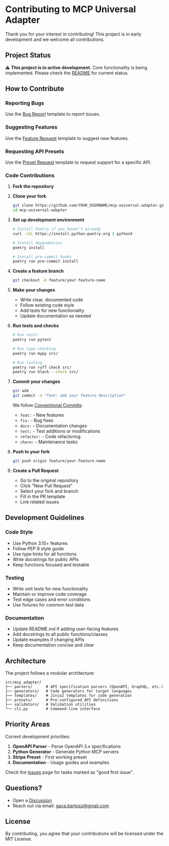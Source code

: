 # Contributing to MCP Universal Adapter

Thank you for your interest in contributing! This project is in early development and we welcome all contributions.

## Project Status

⚠️ **This project is in active development.** Core functionality is being implemented. Please check the [README](README.md) for current status.

## How to Contribute

### Reporting Bugs

Use the [Bug Report](.github/ISSUE_TEMPLATE/bug_report.md) template to report issues.

### Suggesting Features

Use the [Feature Request](.github/ISSUE_TEMPLATE/feature_request.md) template to suggest new features.

### Requesting API Presets

Use the [Preset Request](.github/ISSUE_TEMPLATE/preset_request.md) template to request support for a specific API.

### Code Contributions

1. **Fork the repository**

2. **Clone your fork**
   ```bash
   git clone https://github.com/YOUR_USERNAME/mcp-universal-adapter.git
   cd mcp-universal-adapter
   ```

3. **Set up development environment**
   ```bash
   # Install Poetry if you haven't already
   curl -sSL https://install.python-poetry.org | python3 -

   # Install dependencies
   poetry install

   # Install pre-commit hooks
   poetry run pre-commit install
   ```

4. **Create a feature branch**
   ```bash
   git checkout -b feature/your-feature-name
   ```

5. **Make your changes**
   - Write clear, documented code
   - Follow existing code style
   - Add tests for new functionality
   - Update documentation as needed

6. **Run tests and checks**
   ```bash
   # Run tests
   poetry run pytest

   # Run type checking
   poetry run mypy src/

   # Run linting
   poetry run ruff check src/
   poetry run black --check src/
   ```

7. **Commit your changes**
   ```bash
   git add .
   git commit -m "feat: add your feature description"
   ```

   We follow [Conventional Commits](https://www.conventionalcommits.org/):
   - `feat:` - New features
   - `fix:` - Bug fixes
   - `docs:` - Documentation changes
   - `test:` - Test additions or modifications
   - `refactor:` - Code refactoring
   - `chore:` - Maintenance tasks

8. **Push to your fork**
   ```bash
   git push origin feature/your-feature-name
   ```

9. **Create a Pull Request**
   - Go to the original repository
   - Click "New Pull Request"
   - Select your fork and branch
   - Fill in the PR template
   - Link related issues

## Development Guidelines

### Code Style

- Use Python 3.10+ features
- Follow PEP 8 style guide
- Use type hints for all functions
- Write docstrings for public APIs
- Keep functions focused and testable

### Testing

- Write unit tests for new functionality
- Maintain or improve code coverage
- Test edge cases and error conditions
- Use fixtures for common test data

### Documentation

- Update README.md if adding user-facing features
- Add docstrings to all public functions/classes
- Update examples if changing APIs
- Keep documentation concise and clear

## Architecture

The project follows a modular architecture:

```
src/mcp_adapter/
├── parsers/      # API specification parsers (OpenAPI, GraphQL, etc.)
├── generators/   # Code generators for target languages
├── templates/    # Jinja2 templates for code generation
├── presets/      # Pre-configured API definitions
├── validators/   # Validation utilities
└── cli.py        # Command-line interface
```

## Priority Areas

Current development priorities:

1. **OpenAPI Parser** - Parse OpenAPI 3.x specifications
2. **Python Generator** - Generate Python MCP servers
3. **Stripe Preset** - First working preset
4. **Documentation** - Usage guides and examples

Check the [Issues](https://github.com/bgacainvest/mcp-universal-adapter/issues) page for tasks marked as "good first issue".

## Questions?

- Open a [Discussion](https://github.com/bgacainvest/mcp-universal-adapter/discussions)
- Reach out via email: gaca.bartosz@gmail.com

## License

By contributing, you agree that your contributions will be licensed under the MIT License.
